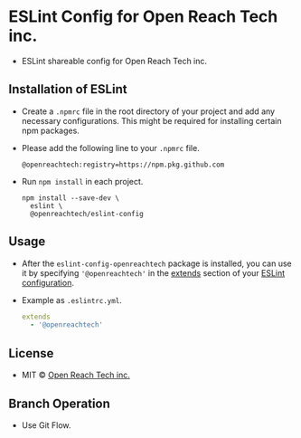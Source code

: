 # ESLint Config for Open Reach Tech inc.

* ESLint shareable config for Open Reach Tech inc.

## Installation of ESLint

* Create a `.npmrc` file in the root directory of your project and add any necessary configurations. This might be required for installing certain npm packages.

* Please add the following line to your `.npmrc` file.
  ```
  @openreachtech:registry=https://npm.pkg.github.com
  ```

* Run `npm install` in each project.

  ```
  npm install --save-dev \
    eslint \
    @openreachtech/eslint-config
  ```

## Usage

* After the `eslint-config-openreachtech` package is installed, you can use it by specifying `'@openreachtech'` in the [extends](http://eslint.org/docs/user-guide/configuring#extending-configuration-files) section of your [ESLint configuration](http://eslint.org/docs/user-guide/configuring).

* Example as `.eslintrc.yml`.
  ```yml
  extends
    - '@openreachtech'
  ```

## License

* MIT © [Open Reach Tech inc.](https://openreach.tech)

## Branch Operation

* Use Git Flow.
